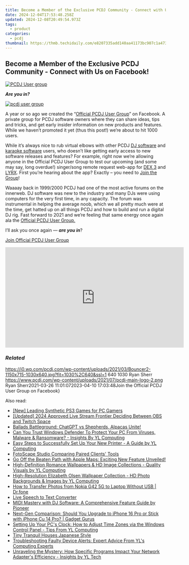 ```yaml
---
title: Become a Member of the Exclusive PCDJ Community - Connect with Us on Facebook!
date: 2024-12-04T17:53:48.258Z
updated: 2024-12-08T20:49:54.973Z
tags:
  - product
categories:
  - pcdj
thumbnail: https://thmb.techidaily.com/e8207335add140aa41173bc907c1a473d602bd8fa2c8281dbf1ed71dadcf9f50.jpg
---
```


## Become a Member of the Exclusive PCDJ Community - Connect with Us on Facebook!

[![PCDJ User group](https://i0.wp.com/pcdj.com/wp-content/uploads/2021/03/Bouncer2-1150x715-1030x640.jpg?resize=845%2C321&ssl=1)](https://i0.wp.com/pcdj.com/wp-content/uploads/2021/03/Bouncer2-1150x715-1030x640.jpg?fit=1030%2C640&ssl=1 "PCDJ User group")

**_Are you in?_**

[![pcdj user group](https://i2.wp.com/pcdj.com/wp-content/uploads/2021/03/pcdj-user-group.jpg?fit=300%2C172&ssl=1 "pcdj user group")](http://www.facebook.com/groups/pcdjusergroup/)

A year or so ago we created the “[Official PCDJ User Group](http://www.facebook.com/groups/pcdjusergroup/)” on Facebook. A private group for PCDJ software owners where they can share ideas, tips and tricks, and get early insider information on new products and features. While we haven’t promoted it yet (thus this post!) we’re about to hit 1000 users.

While it’s always nice to rub virtual elbows with other PCDJ [DJ software](https://tools.techidaily.com/pcdj/products/) and [karaoke software](https://tools.techidaily.com/pcdj/products/) users, who doesn’t like getting early access to new software releases and features? For example, right now we’re allowing anyone in the Official PCDJ User Group to test our upcoming (and some may say, long overdue!) singer/song remote request web-app for [DEX 3](https://tools.techidaily.com/pcdj/products/) and [LYRX](http://www.lyrxkaraoke.com/). First you’re hearing about the app? Exactly – you need to [Join the Group](http://www.facebook.com/groups/pcdjusergroup/)!

Waaaay back in 1999/2000 PCDJ had one of the most active forums on the innerweb. DJ software was new to the industry and many DJs were using computers for the very first time, in any capacity. The forum was instrumental in helping the average noob, which we all pretty much were at the time, get hatted up on all things PCDJ and how to build and run a digital DJ rig. Fast forward to 2021 and we’re feeling that same energy once again ala the [Official PCDJ User Group.](http://www.facebook.com/groups/pcdjusergroup/)

I’ll ask you once again — **_are you in_**?

[Join Official PCDJ User Group](http://www.facebook.com/groups/pcdjusergroup/)

<!-- affiliate ads begin -->
<iframe width="560" height="315" src="https://www.youtube.com/embed/3C51hzX46eY?si=o5qiDSkT7mXUGm3F" title="YouTube video player" frameborder="0" allow="accelerometer; autoplay; clipboard-write; encrypted-media; gyroscope; picture-in-picture; web-share" referrerpolicy="strict-origin-when-cross-origin" allowfullscreen></iframe>
<!-- affiliate ads end -->

### _Related_

https://i0.wp.com/pcdj.com/wp-content/uploads/2021/03/Bouncer2-1150x715-1030x640.jpg?fit=1030%2C640&ssl=1 640 1030 Ryan Sherr https://www.pcdj.com/wp-content/uploads/2021/07/pcdj-main-logo-2.png Ryan Sherr2021-03-26 11:01:072023-04-10 17:03:48Join the Official PCDJ User Group on Facebook}

<ins class="adsbygoogle"
     style="display:block"
     data-ad-format="autorelaxed"
     data-ad-client="ca-pub-7571918770474297"
     data-ad-slot="1223367746"></ins>

<ins class="adsbygoogle"
     style="display:block"
     data-ad-client="ca-pub-7571918770474297"
     data-ad-slot="8358498916"
     data-ad-format="auto"
     data-full-width-responsive="true"></ins>

<span class="atpl-alsoreadstyle">Also read:</span>
<div><ul>
<li><a href="https://desktop-recording.techidaily.com/new-leading-synthetic-ps3-games-for-pc-gamers/"><u>[New] Leading Synthetic PS3 Games for PC Gamers</u></a></li>
<li><a href="https://on-screen-recording.techidaily.com/updated-2024-approved-live-stream-frontier-deciding-between-obs-and-twitch-space/"><u>[Updated] 2024 Approved Live Stream Frontier Deciding Between OBS and Twitch Space</u></a></li>
<li><a href="https://tech-hub.techidaily.com/1722154497628-ballads-battleground-chatgpt-vs-shepherds-alpacas-unite/"><u>Ballads Battleground: ChatGPT vs Shepherds, Alpacas Unite!</u></a></li>
<li><a href="https://win-exclusive.techidaily.com/can-you-trust-windows-defender-to-protect-your-pc-from-viruses-malware-and-ransomware-insights-by-yl-computing/"><u>Can You Trust Windows Defender To Protect Your PC From Viruses, Malware & Ransomware? - Insights By YL Computing</u></a></li>
<li><a href="https://win-exclusive.techidaily.com/easy-steps-to-successfully-set-up-your-new-printer-a-guide-by-yl-computing/"><u>Easy Steps to Successfully Set Up Your New Printer - A Guide by YL Computing</u></a></li>
<li><a href="https://extra-information.techidaily.com/fotoscape-studio-comparing-paired-clients-tools/"><u>FotoScape Studio Comparing Paired Clients' Tools</u></a></li>
<li><a href="https://os-tips.techidaily.com/go-off-the-beaten-path-with-apple-maps-exciting-new-feature-unveiled/"><u>Go Off the Beaten Path with Apple Maps: Exciting New Feature Unveiled!</u></a></li>
<li><a href="https://win-exclusive.techidaily.com/high-definition-romance-wallpapers-and-hd-image-collections-quality-visuals-by-yl-computing/"><u>High-Definition Romance Wallpapers & HD Image Collections - Quality Visuals by YL Computing</u></a></li>
<li><a href="https://win-exclusive.techidaily.com/high-resolution-elizabeth-olsen-wallpaper-collection-hd-photo-backgrounds-and-images-by-yl-computing/"><u>High-Resolution Elizabeth Olsen Wallpaper Collection - HD Photo Backgrounds & Images by YL Computing</u></a></li>
<li><a href="https://android-transfer.techidaily.com/how-to-transfer-photos-from-nokia-g42-5g-to-laptop-without-usb-drfone-by-drfone-transfer-from-android-transfer-from-android/"><u>How to Transfer Photos from Nokia G42 5G to Laptop Without USB | Dr.fone</u></a></li>
<li><a href="https://youtube-sure.techidaily.com/speech-to-text-converter/"><u>Live Speech to Text Converter</u></a></li>
<li><a href="https://win-exclusive.techidaily.com/midi-mastery-with-dj-software-a-comprehensive-feature-guide-by-pioneer/"><u>MIDI Mastery with DJ Software: A Comprehensive Feature Guide by Pioneer</u></a></li>
<li><a href="https://technical-tips.techidaily.com/next-gen-comparison-should-you-upgrade-to-iphone-16-pro-or-stick-with-iphone-cu-14-pro-gadget-gurus/"><u>Next-Gen Comparison: Should You Upgrade to iPhone 16 Pro or Stick with iPhone Cu 14 Pro? | Gadget Gurus</u></a></li>
<li><a href="https://win-exclusive.techidaily.com/setting-up-your-pcs-clock-how-to-adjust-time-zones-via-the-windows-control-panel-tips-from-yl-computing/"><u>Setting Up Your PC's Clock: How to Adjust Time Zones via the Windows Control Panel - Tips From YL Computing</u></a></li>
<li><a href="https://screen-activity-recording.techidaily.com/tiny-tranquil-houses-japanese-style/"><u>Tiny Tranquil Houses Japanese Style</u></a></li>
<li><a href="https://win-exclusive.techidaily.com/troubleshooting-faulty-device-alerts-expert-advice-from-yls-computing-experts/"><u>Troubleshooting Faulty Device Alerts: Expert Advice From YL's Computing Experts</u></a></li>
<li><a href="https://win-exclusive.techidaily.com/unraveling-the-mystery-how-specific-programs-impact-your-network-adapters-efficiency-insights-by-yl-tech/"><u>Unraveling the Mystery: How Specific Programs Impact Your Network Adapter's Efficiency - Insights by YL Tech</u></a></li>
</ul></div>

